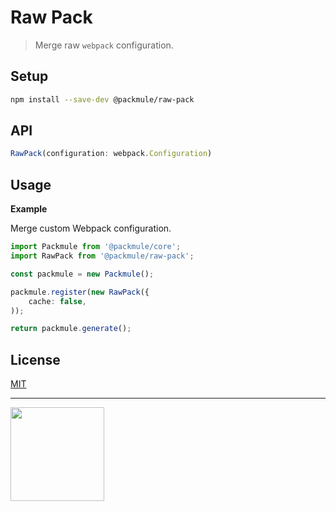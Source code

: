 # Raw Pack

> Merge raw `webpack` configuration.

## Setup

```bash
npm install --save-dev @packmule/raw-pack
```

## API

```ts
RawPack(configuration: webpack.Configuration)
```

## Usage

**Example**

Merge custom Webpack configuration.

```ts
import Packmule from '@packmule/core';
import RawPack from '@packmule/raw-pack';

const packmule = new Packmule();

packmule.register(new RawPack({
    cache: false,
));

return packmule.generate();
```

## License

[MIT](https://choosealicense.com/licenses/mit/)

---

[<img src="https://www.pixelart.at/fileadmin/images/logo-new/logo.svg" width="150">](https://www.pixelart.at/)
